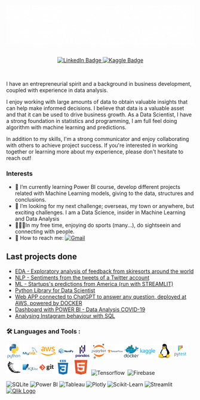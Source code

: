 <div id="header" align="center">
 <div align="center" style="margin-top: -20px; margin-bottom: 30px;">
    <img src="Miguel.gif">
 </div>
 <div id="badges">
  <a href="https://www.linkedin.com/in/migueldefrutosrevilla/">
    <img src="https://img.shields.io/badge/LinkedIn-blue?style=for-the-badge&logo=linkedin&logoColor=white" alt="LinkedIn Badge"/>
  </a>
  <a href="https://www.kaggle.com/migueldefrutos">
    <img src="https://img.shields.io/badge/Kaggle-20BEFF?style=for-the-badge&logo=kaggle&logoColor=white" alt="Kaggle Badge"/>
  </a>
</div>
<div id="badges">
  <img src="https://komarev.com/ghpvc/?username=Migueldfr&style=flat-square&color=blue" alt=""/>
</div>
  <h2></h2>
</div>

I have an entrepreneurial spirit and a background in business development, coupled with experience in data analysis.

I enjoy working with large amounts of data to obtain valuable insights that can help make informed decisions. I believe that data is a valuable asset and that it can be used to drive business growth. As a Data Scientist, I have a strong foundation in statistics and programming, I am full feel doing algorithm with machine learning and predictions.
 
In addition to my skills, I'm a strong communicator and enjoy collaborating with others to achieve project success. If you're interested in working together or learning more about my experience, please don't hesitate to reach out!
 
 
### Interests
- 🌱 I’m currently learning Power BI course, develop different projects related with Machine Learning models, giving to the data, structures and conclusions.
- 🔭 I’m looking for my next challenge; overseas, my town or anywhere, but exciting challenges. I am a Data Science, insider in Machine Learning and Data Analysis
- 🏄🏽‍♂️In my free time, enjoying do sports (many...), do sightseein and connecting with people.
- :email: How to reach me: [![Gmail](https://img.shields.io/badge/-Gmail-c14438?style=flat&logo=Gmail&logoColor=white)](mailto:miguel.frutos.revilla.sb@gmail)

## Last projects done
- [EDA - Exploratory analysis of feedback from skiresorts around the world](https://github.com/Migueldfr/SkiResort-EDA)
- [NLP - Sentiments from the tweets of a Twitter account](https://github.com/Migueldfr/NLP-Twitter)
- [ML - Startups's predictions from America (run with STREAMLIT)](https://github.com/Migueldfr/Startup-Predictions)
- [Python Library for Data Scientist](https://github.com/Migueldfr/MachineLearningToolKit)
- [Web APP connected to ChatGPT to answer any question, deployed at AWS, powered by DOCKER](https://github.com/Migueldfr/API-chatgpt)
- [Dashboard with POWER BI - Data Analysis COVID-19 ](https://github.com/Migueldfr/Covid-19-PowerBI)
- [Analysing Instagram behaviour with SQL](https://github.com/Migueldfr/Analysis-Instagram-Behaviour-SQL)

### :hammer_and_wrench: Languages and Tools :

<div>
  <img src="https://github.com/devicons/devicon/blob/master/icons/python/python-original-wordmark.svg" title="Python" **alt="Python" width="40" height="40"/>
  <img src="https://github.com/devicons/devicon/blob/master/icons/mysql/mysql-original-wordmark.svg" title="MySQL"  alt="MySQL" width="40" height="40"/>&nbsp;
  <img src="https://github.com/devicons/devicon/blob/master/icons/amazonwebservices/amazonwebservices-plain-wordmark.svg" title="AWS" alt="AWS" width="40" height="40"/>&nbsp;
  <img src="https://github.com/devicons/devicon/blob/master/icons/numpy/numpy-original-wordmark.svg" title="Numpy" **alt="Numpy" width="40" height="40"/>
  <img src="https://github.com/devicons/devicon/blob/master/icons/pandas/pandas-original-wordmark.svg" title="Pandas" **alt="Pandas" width="40" height="40"/>
  <img src="https://github.com/devicons/devicon/blob/master/icons/jupyter/jupyter-original-wordmark.svg" title="Jupyter" **alt="Jupyter" width="40" height="40"/>
  <img src="https://github.com/devicons/devicon/blob/master/icons/tensorflow/tensorflow-original-wordmark.svg" title="TensorFlow" **alt="TensorFlow" width="40" height="40"/>
  <img src="https://github.com/devicons/devicon/blob/master/icons/docker/docker-original-wordmark.svg" title="Docker" **alt="Docker" width="40" height="40"/>
  <img src="https://github.com/devicons/devicon/blob/master/icons/kaggle/kaggle-original-wordmark.svg" title="Kaggle" **alt="Kaggle" width="40" height="40"/>
  <img src="https://github.com/devicons/devicon/blob/master/icons/linux/linux-original.svg" title="Linux" **alt="Linux" width="40" height="40"/>
  <img src="https://github.com/devicons/devicon/blob/master/icons/pytest/pytest-original-wordmark.svg" title="Pytest" **alt="Pytest" width="40" height="40"/>
  <img src="https://github.com/devicons/devicon/blob/master/icons/flask/flask-original.svg" title="Flask" **alt="Flask" width="40" height="40"/>
  <img src="https://github.com/devicons/devicon/blob/master/icons/sqlite/sqlite-original-wordmark.svg" title="SQLite" **alt="SQLite" width="40" height="40"/>
  <img src="https://github.com/devicons/devicon/blob/master/icons/git/git-original-wordmark.svg" title="Git" **alt="Git" width="40" height="40"/>
  <img src="https://github.com/devicons/devicon/blob/master/icons/css3/css3-plain-wordmark.svg"  title="CSS3" alt="CSS" width="40" height="40"/>&nbsp;
  <img src="https://github.com/devicons/devicon/blob/master/icons/html5/html5-original.svg" title="HTML5" alt="HTML" width="40" height="40"/>&nbsp;
  <img src="https://cdn.jsdelivr.net/gh/devicons/devicon/icons/tensorflow/tensorflow-original.svg" title="TensorFlow" alt="Tensorflow" width="40" height="40"/>&nbsp;
  <img src="https://cdn.jsdelivr.net/gh/devicons/devicon/icons/firebase/firebase-plain-wordmark.svg" title="Firebase" alt="Firebase" width="40" height="40"/>&nbsp;
  
![SQLite](https://img.shields.io/badge/SQLite-07405E?style=for-the-badge&logo=sqlite&logoColor=white) ![Power BI](https://img.shields.io/badge/PowerBI-F2C811?style=for-the-badge&logo=Power%20BI&logoColor=white) ![Tableau](https://img.shields.io/badge/Tableau-E97627?style=for-the-badge&logo=Tableau&logoColor=white) ![Plotly](https://img.shields.io/badge/Plotly-239120?style=for-the-badge&logo=plotly&logoColor=white) ![Scikit-Learn](https://img.shields.io/badge/scikit_learn-F7931E?style=for-the-badge&logo=scikit-learn&logoColor=white) ![Streamlit](https://img.shields.io/badge/Streamlit-FF4B4B?style=for-the-badge&logo=Streamlit&logoColor=white) 
     <a title="Qlik, Public domain, via Wikimedia Commons" href="https://commons.wikimedia.org/wiki/File:Qlik_Logo.svg"><img width="400" alt="Qlik Logo"     
  src="https://upload.wikimedia.org/wikipedia/commons/thumb/3/32/Qlik_Logo.svg/512px-Qlik_Logo.svg.png"></a>      
</div>






<!--
**Migueldfr/Migueldfr** is a ✨ _special_ ✨ repository because its `README.md` (this file) appears on your GitHub profile.

Here are some ideas to get you started:

- 🔭 I’m currently working on ...

- 👯 I’m looking to collaborate on ...
- 🤔 I’m looking for help with ...
- 💬 Ask me about ...
- 📫 How to reach me: ...
- 😄 Pronouns: ...
- ⚡ Fun fact: ...
-->
